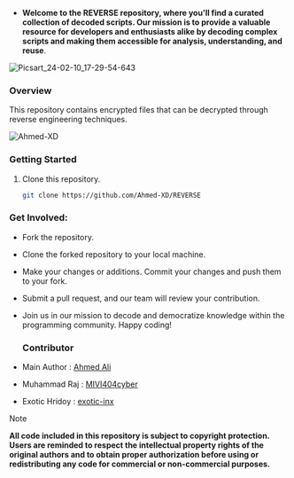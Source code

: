 * **Welcome to the REVERSE repository, where you'll find a curated collection of decoded scripts. Our mission is to provide a valuable resource for developers and enthusiasts alike by decoding complex scripts and making them accessible for analysis, understanding, and reuse**.

![Picsart_24-02-10_17-29-54-643](https://github.com/Ahmed-XD/REVERSE/assets/92029487/84979680-e47c-4432-a4db-69896fe1eb30)

### Overview

This repository contains encrypted files that can be decrypted through reverse engineering techniques.

<p align="left"> <img src="https://komarev.com/ghpvc/?username=Ahmed-XD&label=Repository%20views&color=blue&style=flat-square" alt="Ahmed-XD" /> </p>
</i></b></h3>


### Getting Started

1. Clone this repository.
    ```bash
    git clone https://github.com/Ahmed-XD/REVERSE
    ```
    
### Get Involved:

* Fork the repository.
* Clone the forked repository to your local machine.
* Make your changes or additions.
Commit your changes and push them to your fork.
* Submit a pull request, and our team will review your contribution.
* Join us in our mission to decode and democratize knowledge within the programming community. Happy coding!

  ### Contributor

* Main Author : [Ahmed Ali](https://github.com/Ahmed-XD)

* Muhammad Raj : [MIVI404cyber](https://github.com/MIVI404cyber)

* Exotic Hridoy : [exotic-inx](github.com/exotic-inx)

> [!NOTE]  
> ****All code included in this repository is subject to copyright protection. Users are reminded to respect the intellectual property rights of the original authors and to obtain proper authorization before using or redistributing any code for commercial or non-commercial purposes.****
